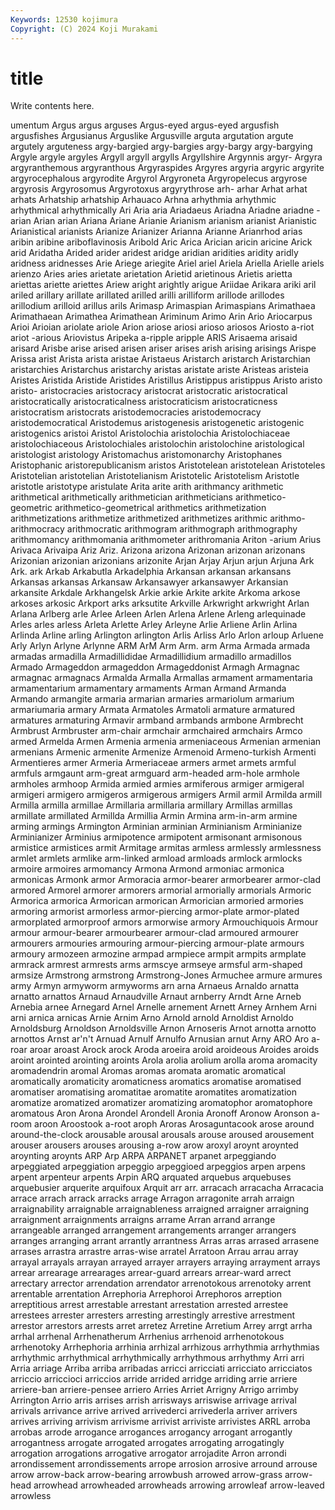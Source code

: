 ```yaml
---
Keywords: 12530 kojimura
Copyright: (C) 2024 Koji Murakami
---
```


# title

Write contents here.



umentum Argus argus arguses Argus-eyed argus-eyed argusfish
argusfishes Argusianus Arguslike Argusville arguta argutation argute argutely arguteness argy-bargied
argy-bargies argy-bargy argy-bargying Argyle argyle argyles Argyll argyll argylls Argyllshire
Argynnis argyr- Argyra argyranthemous argyranthous Argyraspides Argyres argyria argyric argyrite
argyrocephalous argyrodite Argyrol Argyroneta Argyropelecus argyrose argyrosis Argyrosomus Argyrotoxus argyrythrose
arh- arhar Arhat arhat arhats Arhatship arhatship Arhauaco Arhna arhythmia
arhythmic arhythmical arhythmically Ari Aria aria Ariadaeus Ariadna Ariadne ariadne
-arian Arian arian Ariana Ariane Arianie Arianism arianism arianist Arianistic
Arianistical arianists Arianize Arianizer Arianna Arianne Arianrhod arias aribin aribine
ariboflavinosis Aribold Aric Arica Arician aricin aricine Arick arid Aridatha
Arided arider aridest aridge aridian aridities aridity aridly aridness aridnesses
Arie Ariege ariegite Ariel ariel Ariela Ariella Arielle ariels arienzo
Aries aries arietate arietation Arietid arietinous Arietis arietta ariettas ariette
ariettes Ariew aright arightly arigue Ariidae Arikara ariki aril ariled
arillary arillate arillated arilled arilli arilliform arillode arillodes arillodium arilloid
arillus arils Arimasp Arimaspian Arimaspians Arimathaea Arimathaean Arimathea Arimathean Ariminum
Arimo Arin Ario Ariocarpus Arioi Arioian ariolate ariole Arion ariose
ariosi arioso ariosos Ariosto a-riot ariot -arious Ariovistus Aripeka a-ripple
aripple ARIS Arisaema arisaid arisard Arisbe arise arised arisen ariser
arises arish arising arisings Arispe Arissa arist Arista arista aristae
Aristaeus Aristarch aristarch Aristarchian aristarchies Aristarchus aristarchy aristas aristate ariste
Aristeas aristeia Aristes Aristida Aristide Aristides Aristillus Aristippus aristippus Aristo
aristo aristo- aristocracies aristocracy aristocrat aristocratic aristocratical aristocratically aristocraticalness aristocraticism
aristocraticness aristocratism aristocrats aristodemocracies aristodemocracy aristodemocratical Aristodemus aristogenesis aristogenetic aristogenic
aristogenics aristoi Aristol Aristolochia aristolochia Aristolochiaceae aristolochiaceous Aristolochiales aristolochin aristolochine
aristological aristologist aristology Aristomachus aristomonarchy Aristophanes Aristophanic aristorepublicanism aristos Aristotelean
aristotelean Aristoteles Aristotelian aristotelian Aristotelianism Aristotelic Aristotelism Aristotle aristotle aristotype
aristulate Arita arite arith arithmancy arithmetic arithmetical arithmetically arithmetician arithmeticians
arithmetico-geometric arithmetico-geometrical arithmetics arithmetization arithmetizations arithmetize arithmetized arithmetizes arithmic arithmo-
arithmocracy arithmocratic arithmogram arithmograph arithmography arithmomancy arithmomania arithmometer arithromania Ariton
-arium Arius Arivaca Arivaipa Ariz Ariz. Arizona arizona Arizonan arizonan
arizonans Arizonian arizonian arizonians arizonite Arjan Arjay Arjun arjun Arjuna
Ark Ark. ark Arkab Arkabutla Arkadelphia Arkansan arkansan arkansans Arkansas
arkansas Arkansaw Arkansawyer arkansawyer Arkansian arkansite Arkdale Arkhangelsk Arkie arkie
Arkite arkite Arkoma arkose arkoses arkosic Arkport arks arksutite Arkville
Arkwright arkwright Arlan Arlana Arlberg arle Arlee Arleen Arlen Arlena
Arlene Arleng arlequinade Arles arles arless Arleta Arlette Arley Arleyne
Arlie Arliene Arlin Arlina Arlinda Arline arling Arlington arlington Arlis
Arliss Arlo Arlon arloup Arluene Arly Arlyn Arlyne Arlynne ARM
ArM Arm Arm. arm Arma Armada armada armadas armadilla Armadillididae
Armadillidium armadillo armadillos Armado Armageddon armageddon Armageddonist Armagh Armagnac armagnac
armagnacs Armalda Armalla Armallas armament armamentaria armamentarium armamentary armaments Arman
Armand Armanda Armando armangite armaria armarian armaries armariolum armarium armariumaria
armary Armata Armatoles Armatoli armature armatured armatures armaturing Armavir armband
armbands armbone Armbrecht Armbrust Armbruster arm-chair armchair armchaired armchairs Armco
armed Armelda Armen Armenia armenia armeniaceous Armenian armenian armenians Armenic
armenite Armenize Armenoid Armeno-turkish Armenti Armentieres armer Armeria Armeriaceae armers
armet armets armful armfuls armgaunt arm-great armguard arm-headed arm-hole armhole
armholes armhoop Armida armied armies armiferous armiger armigeral armigeri armigero
armigeros armigerous armigers Armil armil Armilda armill Armilla armilla armillae
Armillaria armillaria armillary Armillas armillas armillate armillated Armillda Armillia Armin
Armina arm-in-arm armine arming armings Armington Arminian arminian Arminianism Arminianize
Arminianizer Arminius armipotence armipotent armisonant armisonous armistice armistices armit Armitage
armitas armless armlessly armlessness armlet armlets armlike arm-linked armload armloads
armlock armlocks armoire armoires armomancy Armona Armond armoniac armonica armonicas
Armonk armor Armoracia armor-bearer armorbearer armor-clad armored Armorel armorer armorers
armorial armorially armorials Armoric Armorica armorica Armorican armorican Armorician armoried
armories armoring armorist armorless armor-piercing armor-plate armor-plated armorplated armorproof armors
armorwise armory Armouchiquois Armour armour armour-bearer armourbearer armour-clad armoured armourer
armourers armouries armouring armour-piercing armour-plate armours armoury armozeen armozine armpad
armpiece armpit armpits armplate armrack armrest armrests arms armscye armseye
armsful arm-shaped armsize Armstrong armstrong Armstrong-Jones Armuchee armure armures army
Armyn armyworm armyworms arn arna Arnaeus Arnaldo arnatta arnatto arnattos
Arnaud Arnaudville Arnaut arnberry Arndt Arne Arneb Arnebia arnee Arnegard
Arnel Arnelle arnement Arnett Arney Arnhem Arni arni arnica arnicas
Arnie Arnim Arno Arnold arnold Arnoldist Arnoldo Arnoldsburg Arnoldson Arnoldsville
Arnon Arnoseris Arnot arnotta arnotto arnottos Arnst ar'n't Arnuad Arnulf
Arnulfo Arnusian arnut Arny ARO Aro a-roar aroar aroast Arock
arock Aroda aroeira aroid aroideous Aroides aroids aroint arointed arointing
aroints Arola arolia arolium arolla aroma aromacity aromadendrin aromal Aromas
aromas aromata aromatic aromatical aromatically aromaticity aromaticness aromatics aromatise aromatised
aromatiser aromatising aromatitae aromatite aromatites aromatization aromatize aromatized aromatizer aromatizing
aromatophor aromatophore aromatous Aron Arona Arondel Arondell Aronia Aronoff Aronow
Aronson a-room aroon Aroostook a-root aroph Aroras Arosaguntacook arose around
around-the-clock arousable arousal arousals arouse aroused arousement arouser arousers arouses
arousing a-row arow aroxyl aroynt aroynted aroynting aroynts ARP Arp
ARPA ARPANET arpanet arpeggiando arpeggiated arpeggiation arpeggio arpeggioed arpeggios arpen
arpens arpent arpenteur arpents Arpin ARQ arquated arquebus arquebuses arquebusier
arquerite arquifoux Arquit arr arr. arracach arracacha Arracacia arrace arrach
arrack arracks arrage Arragon arragonite arrah arraign arraignability arraignable arraignableness
arraigned arraigner arraigning arraignment arraignments arraigns arrame Arran arrand arrange
arrangeable arranged arrangement arrangements arranger arrangers arranges arranging arrant arrantly
arrantness Arras arras arrased arrasene arrases arrastra arrastre arras-wise arratel
Arratoon Arrau arrau array arrayal arrayals arrayan arrayed arrayer arrayers
arraying arrayment arrays arrear arrearage arrearages arrear-guard arrears arrear-ward arrect
arrectary arrector arrendation arrendator arrenotokous arrenotoky arrent arrentable arrentation Arrephoria
Arrephoroi Arrephoros arreption arreptitious arrest arrestable arrestant arrestation arrested arrestee
arrestees arrester arresters arresting arrestingly arrestive arrestment arrestor arrestors arrests
arret arretez Arretine Arretium Arrey arrgt arrha arrhal arrhenal Arrhenatherum
Arrhenius arrhenoid arrhenotokous arrhenotoky Arrhephoria arrhinia arrhizal arrhizous arrhythmia arrhythmias
arrhythmic arrhythmical arrhythmically arrhythmous arrhythmy Arri arri Arria arriage Arriba
arriba arribadas arricci arricciati arricciato arricciatos arriccio arriccioci arriccios arride
arrided arridge arriding arrie arriere arriere-ban arriere-pensee arriero Arries Arriet
Arrigny Arrigo arrimby Arrington Arrio arris arrises arrish arrisways arriswise
arrivage arrival arrivals arrivance arrive arrived arrivederci arrivederla arriver arrivers
arrives arriving arrivism arrivisme arrivist arriviste arrivistes ARRL arroba arrobas
arrode arrogance arrogances arrogancy arrogant arrogantly arrogantness arrogate arrogated arrogates
arrogating arrogatingly arrogation arrogations arrogative arrogator arrojadite Arron arrondi arrondissement
arrondissements arrope arrosion arrosive arround arrouse arrow arrow-back arrow-bearing arrowbush
arrowed arrow-grass arrow-head arrowhead arrowheaded arrowheads arrowing arrowleaf arrow-leaved arrowless
